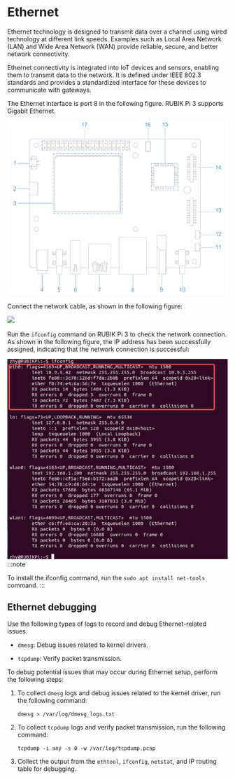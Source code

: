 
# Ethernet

Ethernet technology is designed to transmit data over a channel using wired technology at different link speeds. Examples such as Local Area Network (LAN) and Wide Area Network (WAN) provide reliable, secure, and better network connectivity.

Ethernet connectivity is integrated into IoT devices and sensors, enabling them to transmit data to the network. It is defined under IEEE 802.3 standards and provides a standardized interface for these devices to communicate with gateways.

The Ethernet interface is port 8 in the following figure. RUBIK Pi 3 supports Gigabit Ethernet.

![](../images/image-150.png)

Connect the network cable, as shown in the following figure:

![](../images/20250314-155445.jpg)

Run the `ifconfig` command on RUBIK Pi 3 to check the network connection. As shown in the following figure, the IP address has been successfully assigned, indicating that the network connection is successful:

![](../images/image-151.png)
:::note

To install the ifconfig command, run the `sudo apt install net-tools` command.
:::

## Ethernet debugging

Use the following types of logs to record and debug Ethernet-related issues.

* `dmesg`: Debug issues related to kernel drivers.

* `tcpdump`: Verify packet transmission.

To debug potential issues that may occur during Ethernet setup, perform the following steps:

1. To collect `dmesg`  logs and debug issues related to the kernel driver, run the following command:

   ```shell
   dmesg > /var/log/dmesg_logs.txt
   ```

2. To collect `tcpdump` logs and verify packet transmission, run the following command:

   ```shell
   tcpdump -i any -s 0 -w /var/log/tcpdump.pcap
   ```

3. Collect the output from the `ethtool`, `ifconfig`, `netstat`, and IP routing table for debugging.
